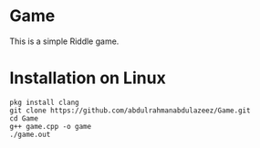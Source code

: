 # Game
This is a simple Riddle game.
# Installation on Linux
```
pkg install clang
git clone https://github.com/abdulrahmanabdulazeez/Game.git
cd Game
g++ game.cpp -o game
./game.out
```
